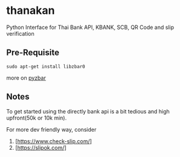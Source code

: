 # thanakan
Python Interface for Thai Bank API, KBANK, SCB, QR Code and slip verification

## Pre-Requisite
```
sudo apt-get install libzbar0
```
more on [pyzbar](https://pypi.org/project/pyzbar/)

## Notes
To get started using the directly bank api is a bit tedious and high upfront(50k or 10k min).


For more dev friendly way, consider
1. [https://www.check-slip.com/]
2. [https://slipok.com/]

